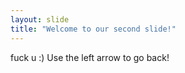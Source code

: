 ```yaml
---
layout: slide
title: "Welcome to our second slide!"
---
```

fuck u :)
Use the left arrow to go back!
